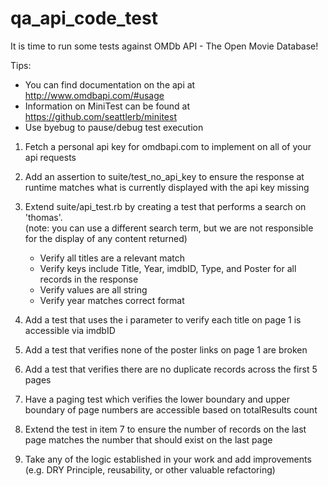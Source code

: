 # qa_api_code_test

It is time to run some tests against OMDb API - The Open Movie Database!

Tips:
  - You can find documentation on the api at http://www.omdbapi.com/#usage
  - Information on MiniTest can be found at https://github.com/seattlerb/minitest
  - Use byebug to pause/debug test execution

1) Fetch a personal api key for omdbapi.com to implement on all of your api requests

2) Add an assertion to suite/test_no_api_key to ensure the response at runtime matches what is currently displayed with the api key missing  
 
3) Extend suite/api_test.rb by creating a test that performs a search on 'thomas'.  
(note: you can use a different search term, but we are not responsible for the display of any content returned)
    - Verify all titles are a relevant match
    - Verify keys include Title, Year, imdbID, Type, and Poster for all records in the response
    - Verify values are all string
    - Verify year matches correct format

4) Add a test that uses the i parameter to verify each title on page 1 is accessible via imdbID

5) Add a test that verifies none of the poster links on page 1 are broken
 
6) Add a test that verifies there are no duplicate records across the first 5 pages

7) Have a paging test which verifies the lower boundary and upper boundary of page numbers are accessible based on totalResults count

8) Extend the test in item 7 to ensure the number of records on the last page matches the number that should exist on the last page
  
9) Take any of the logic established in your work and add improvements (e.g. DRY Principle, reusability, or other valuable refactoring)
